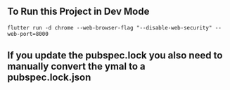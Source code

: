 ## To Run this Project in Dev Mode
```
flutter run -d chrome --web-browser-flag "--disable-web-security" --web-port=8000
```
## If you update the pubspec.lock you also need to manually convert the ymal to a pubspec.lock.json
